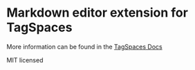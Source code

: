 # Markdown editor extension for TagSpaces

More information can be found in the [TagSpaces Docs](https://docs.tagspaces.org/extensions/md-editor)

MIT licensed
